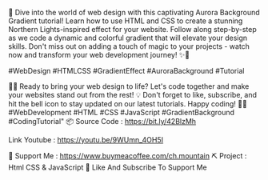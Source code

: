 🌌 Dive into the world of web design with this captivating Aurora Background Gradient tutorial! Learn how to use HTML and CSS to create a stunning Northern Lights-inspired effect for your website. Follow along step-by-step as we code a dynamic and colorful gradient that will elevate your design skills. Don't miss out on adding a touch of magic to your projects - watch now and transform your web development journey! ✨🎨

#WebDesign #HTMLCSS #GradientEffect #AuroraBackground #Tutorial

👨‍💻 Ready to bring your web design to life? Let's code together and make your websites stand out from the rest! 💡 Don't forget to like, subscribe, and hit the bell icon to stay updated on our latest tutorials. Happy coding! 🚀✨ #WebDevelopment #HTML #CSS #JavaScript #GradientBackground #CodingTutorial"
📦 Source Code : https://bit.ly/42BlzMh

Link Youtube : https://youtu.be/9WUmn_4OH5I

🎉 Support Me : https://www.buymeacoffee.com/ch.mountain
⛏  Project : Html CSS & JavaScript
🌱 Like And Subscribe  To Support Me
